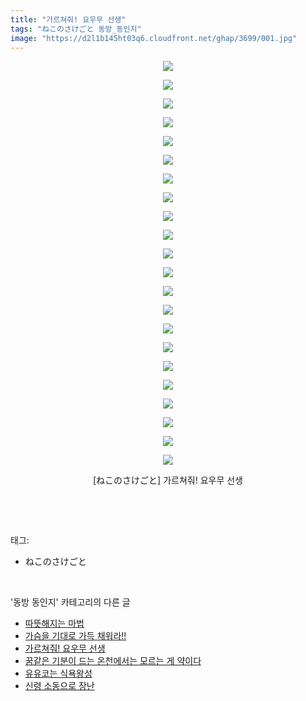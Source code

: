 ```yaml
---
title: "가르쳐줘! 요우무 선생"
tags: "ねこのさけごと 동방_동인지"
image: "https://d2l1b145ht03q6.cloudfront.net/ghap/3699/001.jpg"
---
```

<div class="article">
<p style="text-align: center; clear: none; float: none;"><img src="{{ site.imgserver1 }}/ghap/3699/001.jpg"/></p>
<p style="text-align: center; clear: none; float: none;"><img src="{{ site.imgserver1 }}/ghap/3699/002.jpg"/></p>
<p style="text-align: center; clear: none; float: none;"><img src="{{ site.imgserver1 }}/ghap/3699/003.jpg"/></p>
<p style="text-align: center; clear: none; float: none;"><img src="{{ site.imgserver1 }}/ghap/3699/004.jpg"/></p>
<p style="text-align: center; clear: none; float: none;"><img src="{{ site.imgserver1 }}/ghap/3699/005.jpg"/></p>
<p style="text-align: center; clear: none; float: none;"><img src="{{ site.imgserver1 }}/ghap/3699/006.jpg"/></p>
<p style="text-align: center; clear: none; float: none;"><img src="{{ site.imgserver1 }}/ghap/3699/007.jpg"/></p>
<p style="text-align: center; clear: none; float: none;"><img src="{{ site.imgserver1 }}/ghap/3699/008.jpg"/></p>
<p style="text-align: center; clear: none; float: none;"><img src="{{ site.imgserver1 }}/ghap/3699/009.jpg"/></p>
<p style="text-align: center; clear: none; float: none;"><img src="{{ site.imgserver1 }}/ghap/3699/010.jpg"/></p>
<p style="text-align: center; clear: none; float: none;"><img src="{{ site.imgserver1 }}/ghap/3699/011.jpg"/></p>
<p style="text-align: center; clear: none; float: none;"><img src="{{ site.imgserver1 }}/ghap/3699/012.jpg"/></p>
<p style="text-align: center; clear: none; float: none;"><img src="{{ site.imgserver1 }}/ghap/3699/013.jpg"/></p>
<p style="text-align: center; clear: none; float: none;"><img src="{{ site.imgserver1 }}/ghap/3699/014.jpg"/></p>
<p style="text-align: center; clear: none; float: none;"><img src="{{ site.imgserver1 }}/ghap/3699/015.jpg"/></p>
<p style="text-align: center; clear: none; float: none;"><img src="{{ site.imgserver1 }}/ghap/3699/016.jpg"/></p>
<p style="text-align: center; clear: none; float: none;"><img src="{{ site.imgserver1 }}/ghap/3699/017.jpg"/></p>
<p style="text-align: center; clear: none; float: none;"><img src="{{ site.imgserver1 }}/ghap/3699/018.jpg"/></p>
<p style="text-align: center; clear: none; float: none;"><img src="{{ site.imgserver1 }}/ghap/3699/019.jpg"/></p>
<p style="text-align: center; clear: none; float: none;"><img src="{{ site.imgserver1 }}/ghap/3699/020.jpg"/></p>
<p style="text-align: center; clear: none; float: none;"><img src="{{ site.imgserver1 }}/ghap/3699/021.jpg"/></p>
<p style="text-align: center; clear: none; float: none;"><img src="{{ site.imgserver1 }}/ghap/3699/022.jpg"/></p>
<p style="text-align: center; clear: none; float: none;">[ねこのさけごと] 가르쳐줘! 요우무 선생</p>
<p><br/></p>
</div><br/>
<div class="tagTrail">
<p>태그: </p>
<ul>
<li>ねこのさけごと</li>
</ul>
</div><br/>
<div class="another">
<p>'동방 동인지' 카테고리의 다른 글</p>
<ul>
<li><a href="/ghap_3701">따뜻해지는 마법</a></li>
<li><a href="/ghap_3700">가슴을 기대로 가득 채워라!!</a></li>
<li><a href="/ghap_3699">가르쳐줘! 요우무 선생</a></li>
<li><a href="/ghap_3698">꿈같은 기분이 드는 온천에서는 모르는 게 약이다</a></li>
<li><a href="/ghap_3697">유유코는 식욕왕성</a></li>
<li><a href="/ghap_3696">신령 소동으로 장난</a></li>
</ul>
</div><br/>
<div class="cb_module cb_fluid">
<div class="cb_wrt cb_profile">
</div><!-- commentList close -->
</div><br/>
